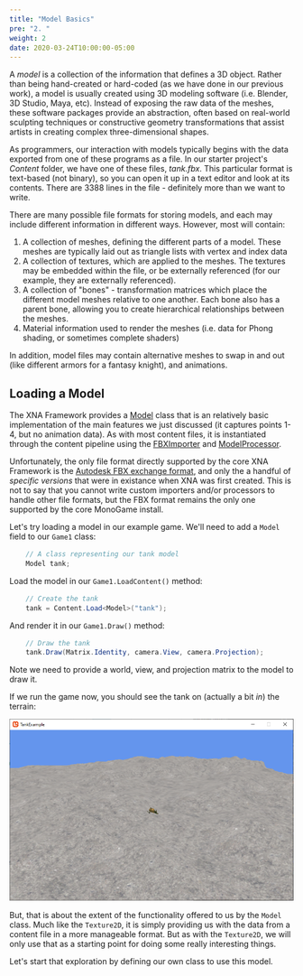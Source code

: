 ```yaml
---
title: "Model Basics"
pre: "2. "
weight: 2
date: 2020-03-24T10:00:00-05:00
---
```


A _model_ is a collection of the information that defines a 3D object. Rather than being hand-created or hard-coded (as we have done in our previous work), a model is usually created using 3D modeling software (i.e. Blender, 3D Studio, Maya, etc).  Instead of exposing the raw data of the meshes, these software packages provide an abstraction, often based on real-world sculpting techniques or constructive geometry transformations that assist artists in creating complex three-dimensional shapes.

As programmers, our interaction with models typically begins with the data exported from one of these programs as a file.  In our starter project's _Content_ folder, we have one of these files, _tank.fbx_.  This particular format is text-based (not binary), so you can open it up in a text editor and look at its contents.  There are 3388 lines in the file - definitely more than we want to write.

There are many possible file formats for storing models, and each may include different information in different ways.  However, most will contain:

1. A collection of meshes, defining the different parts of a model.  These meshes are typically laid out as triangle lists with vertex and index data
2. A collection of textures, which are applied to the meshes.  The textures may be embedded within the file, or be externally referenced (for our example, they are externally referenced).
3. A collection of "bones" - transformation matrices which place the different model meshes relative to one another.  Each bone also has a parent bone, allowing you to create hierarchical relationships between the meshes.
4. Material information used to render the meshes (i.e. data for Phong shading, or sometimes complete shaders)

In addition, model files may contain alternative meshes to swap in and out (like different armors for a fantasy knight), and animations.

## Loading a Model

The XNA Framework provides a [Model](https://www.monogame.net/documentation/?page=T_Microsoft_Xna_Framework_Graphics_Model) class that is an relatively basic implementation of the main features we just discussed (it captures points 1-4, but no animation data).  As with most content files, it is instantiated through the content pipeline using the [FBXImporter](https://www.monogame.net/docs/html/T_Microsoft_Xna_Framework_Content_Pipeline_FbxImporter.html) and [ModelProcessor](https://www.monogame.net/docs/html/T_Microsoft_Xna_Framework_Content_Pipeline_Processors_ModelProcessor.html).  

Unfortunately, the only file format directly supported by the core XNA Framework is the [Autodesk FBX exchange format](https://www.autodesk.com/products/fbx/overview), and only the a handful of _specific versions_ that were in existance when XNA was first created.  This is not to say that you cannot write custom importers and/or processors to handle other file formats, but the FBX format remains the only one supported by the core MonoGame install.

Let's try loading a model in our example game.  We'll need to add a `Model` field to our `Game1` class:

```csharp
    // A class representing our tank model
    Model tank;
```

Load the model in our `Game1.LoadContent()` method:

```csharp 
    // Create the tank
    tank = Content.Load<Model>("tank");
```

And render it in our `Game1.Draw()` method:

```csharp
    // Draw the tank
    tank.Draw(Matrix.Identity, camera.View, camera.Projection);
```

Note we need to provide a world, view, and projection matrix to the model to draw it.

If we run the game now, you should see the tank on (actually a bit _in_) the terrain:

![The Rendered Model](/images/models-2.1.png)

But, that is about the extent of the functionality offered to us by the `Model` class.  Much like the `Texture2D`, it is simply providing us with the data from a content file in a more manageable format.  But as with the `Texture2D`, we will only use that as a starting point for doing some really interesting things.  

Let's start that exploration by defining our own class to use this model.